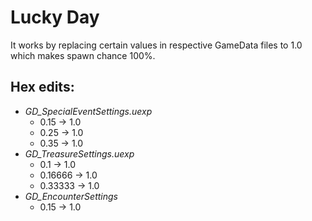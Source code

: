 # Lucky Day

It works by replacing certain values in respective GameData files to 1.0 which makes spawn chance 100%.

## **Hex edits**:
- *GD_SpecialEventSettings.uexp*
  - 0.15 -> 1.0
  - 0.25 -> 1.0
  - 0.35 -> 1.0
- *GD_TreasureSettings.uexp*
  - 0.1 -> 1.0
  - 0.16666 -> 1.0
  - 0.33333 -> 1.0
- *GD_EncounterSettings*
  - 0.15 -> 1.0
